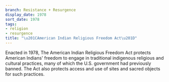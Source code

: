 ```yaml
---
branch: Resistance + Resurgence
display_date: 1978
sort_date: 1978
tags:
- religion
- resurgence
title: "\u201CAmerican Indian Religious Freedom Act\u201D"
---
```


Enacted in 1978, The American Indian Religious Freedom Act protects American Indians' freedom to engage in traditional indigenous religious and cultural practices, many of which the U.S. government had previously banned. The Act also protects access and use of sites and sacred objects for such practices.